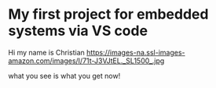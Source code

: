 # My first project for embedded systems via VS code
Hi my name is Christian
https://images-na.ssl-images-amazon.com/images/I/71t-J3VJtEL._SL1500_.jpg

what you see is what you get now!

